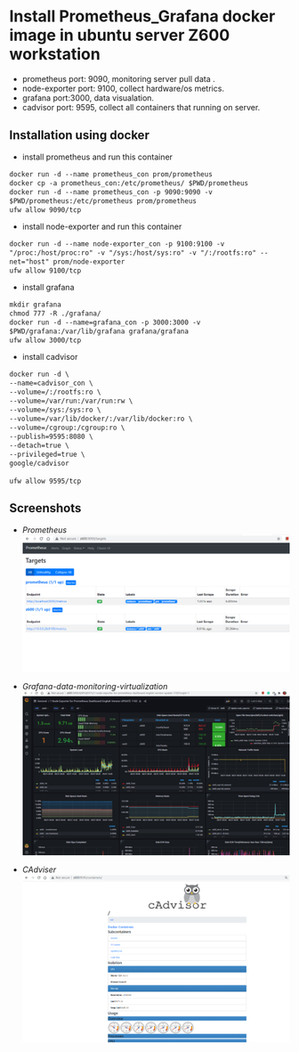 # Install Prometheus_Grafana docker image in ubuntu server Z600 workstation
- prometheus port: 9090,	monitoring server pull data .
- node-exporter port: 9100,	collect hardware/os metrics.
- grafana port:3000,	data visualation.
- cadvisor port: 9595,	collect all containers that running on server.

## Installation using docker
- install prometheus and run this container
```
docker run -d --name prometheus_con prom/prometheus
docker cp -a prometheus_con:/etc/prometheus/ $PWD/prometheus
docker run -d --name prometheus_con -p 9090:9090 -v $PWD/prometheus:/etc/prometheus prom/prometheus
ufw allow 9090/tcp
```
- install node-exporter and run this container
```
docker run -d --name node-exporter_con -p 9100:9100 -v "/proc:/host/proc:ro" -v "/sys:/host/sys:ro" -v "/:/rootfs:ro" --net="host" prom/node-exporter
ufw allow 9100/tcp
```
- install grafana
```
mkdir grafana
chmod 777 -R ./grafana/
docker run -d --name=grafana_con -p 3000:3000 -v $PWD/grafana:/var/lib/grafana grafana/grafana
ufw allow 3000/tcp
```
- install cadvisor
```
docker run -d \
--name=cadvisor_con \
--volume=/:/rootfs:ro \
--volume=/var/run:/var/run:rw \
--volume=/sys:/sys:ro \
--volume=/var/lib/docker/:/var/lib/docker:ro \
--volume=/cgroup:/cgroup:ro \
--publish=9595:8080 \
--detach=true \
--privileged=true \
google/cadvisor

ufw allow 9595/tcp
```
## Screenshots
- *Prometheus*
![prometheus](https://github.com/davincizhao/Prometheus_Grafana/blob/main/snapshot_prometheus.png)

- *Grafana-data-monitoring-virtualization*
![Node exporter](https://github.com/davincizhao/Prometheus_Grafana/blob/main/snapshot%20grafana%20from%20node-exporter%20for%20z600%20server.png)

- *CAdviser*
![Cadviser](https://github.com/davincizhao/Prometheus_Grafana/blob/main/snapshot_cadviser.png)
